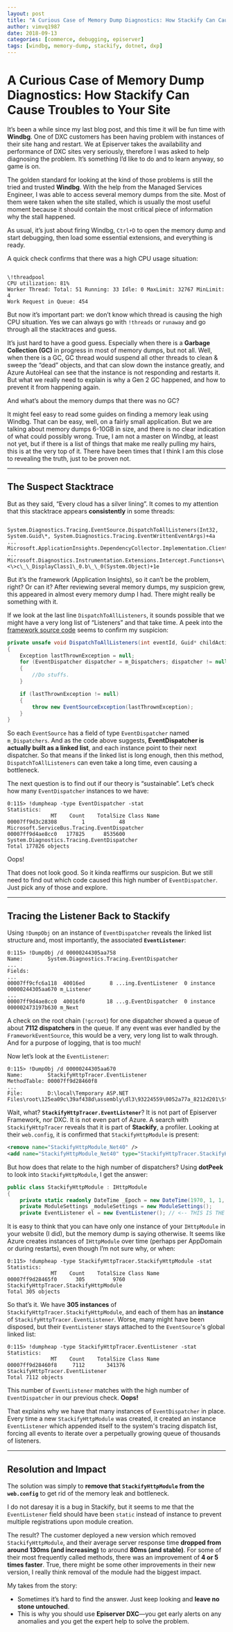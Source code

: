 ```yaml
---
layout: post
title: "A Curious Case of Memory Dump Diagnostics: How Stackify Can Cause Troubles to Your Site"
author: vimvq1987
date: 2018-09-13
categories: [commerce, debugging, episerver]
tags: [windbg, memory-dump, stackify, dotnet, dxp]
---
```


# A Curious Case of Memory Dump Diagnostics: How Stackify Can Cause Troubles to Your Site

It’s been a while since my last blog post, and this time it will be fun time with **Windbg**. One of DXC customers has been having problem with instances of their site hang and restart. We at Episerver takes the availability and performance of DXC sites very seriously, therefore I was asked to help diagnosing the problem. It’s something I’d like to do and to learn anyway, so game is on.

The golden standard for looking at the kind of those problems is still the tried and trusted **Windbg**. With the help from the Managed Services Engineer, I was able to access several memory dumps from the site. Most of them were taken when the site stalled, which is usually the most useful moment because it should contain the most critical piece of information why the stall happened.

As usual, it’s just about firing Windbg, `Ctrl+D` to open the memory dump and start debugging, then load some essential extensions, and everything is ready.

A quick check confirms that there was a high CPU usage situation:

```

\!threadpool
CPU utilization: 81%
Worker Thread: Total: 51 Running: 33 Idle: 0 MaxLimit: 32767 MinLimit: 4
Work Request in Queue: 454

```

But now it’s important part: we don’t know which thread is causing the high CPU situation. Yes we can always go with `!threads` or `runaway` and go through all the stacktraces and guess.

It’s just hard to have a good guess. Especially when there is a **Garbage Collection (GC)** in progress in most of memory dumps, but not all. Well, when there is a GC, GC thread would suspend all other threads to clean & sweep the “dead” objects, and that can slow down the instance greatly, and Azure AutoHeal can see that the instance is not responding and restarts it. But what we really need to explain is why a Gen 2 GC happened, and how to prevent it from happening again.

And what’s about the memory dumps that there was no GC?

It might feel easy to read some guides on finding a memory leak using Windbg. That can be easy, well, on a fairly small application. But we are talking about memory dumps 6-10GB in size, and there is no clear indication of what could possibly wrong. True, I am not a master on Windbg, at least not yet, but if there is a list of things that make me really pulling my hairs, this is at the very top of it. There have been times that I think I am this close to revealing the truth, just to be proven not.

---

## The Suspect Stacktrace

But as they said, “Every cloud has a silver lining”. It comes to my attention that this stacktrace appears **consistently** in some threads:

```

System.Diagnostics.Tracing.EventSource.DispatchToAllListeners(Int32, System.Guid\*, System.Diagnostics.Tracing.EventWrittenEventArgs)+4a
...
Microsoft.ApplicationInsights.DependencyCollector.Implementation.ClientServerDependencyTracker.BeginTracking(Microsoft.ApplicationInsights.TelemetryClient)+1ee
...
Microsoft.Diagnostics.Instrumentation.Extensions.Intercept.Functions+\<\>c\_\_DisplayClass1\_0.b\_\_0(System.Object)+1e

````

But it’s the framework (Application Insights), so it can’t be the problem, right? Or can it? After reviewing several memory dumps, my suspicion grew, this appeared in almost every memory dump I had. There might really be something with it.

If we look at the last line `DispatchToAllListeners`, it sounds possible that we might have a very long list of “Listeners” and that take time. A peek into the [framework source code](https://referencesource.microsoft.com/#mscorlib/system/diagnostics/tracing/eventsource.cs,1760) seems to confirm my suspicion:

```csharp
private unsafe void DispatchToAllListeners(int eventId, Guid* childActivityID, EventWrittenEventArgs eventCallbackArgs)
{
    Exception lastThrownException = null;
    for (EventDispatcher dispatcher = m_Dispatchers; dispatcher != null; dispatcher = dispatcher.m_Next)
    {
        //Do stuffs.
    }

    if (lastThrownException != null)
    {
        throw new EventSourceException(lastThrownException);
    }
}
````

So each `EventSource` has a field of type `EventDispatcher` named `m_Dispatchers`. And as the code above suggests, **EventDispatcher is actually built as a linked list**, and each instance point to their next dispatcher. So that means if the linked list is long enough, then this method, `DispatchToAllListeners` can even take a long time, even causing a bottleneck.

The next question is to find out if our theory is “sustainable”. Let’s check how many `EventDispatcher` instances to we have:

```
0:115> !dumpheap -type EventDispatcher -stat
Statistics:
              MT    Count    TotalSize Class Name
00007ff9d3c28308        1           48 Microsoft.ServiceBus.Tracing.EventDispatcher
00007ff9d4ae8cc0   177825      8535600 System.Diagnostics.Tracing.EventDispatcher
Total 177826 objects
```

Oops\!

That does not look good. So it kinda reaffirms our suspicion. But we still need to find out which code caused this high number of `EventDispatcher`. Just pick any of those and explore.

-----

## Tracing the Listener Back to Stackify

Using `!DumpObj` on an instance of `EventDispatcher` reveals the linked list structure and, most importantly, the associated **`EventListener`**:

```
0:115> !DumpObj /d 00000244305aa758
Name:        System.Diagnostics.Tracing.EventDispatcher
...
Fields:
...
00007ff9cfc6a118  40016ed        8 ...ing.EventListener  0 instance 00000244305aa670 m_Listener
...
00007ff9d4ae8cc0  40016f0       18 ...g.EventDispatcher  0 instance 000002473197b630 m_Next
```

A check on the root chain (`!gcroot`) for one dispatcher showed a queue of about **7112 dispatchers** in the queue. If any event was ever handled by the `FrameworkEventSource`, this would be a very, very long list to walk through. And for a purpose of logging, that is too much\!

Now let’s look at the `EventListener`:

```
0:115> !DumpObj /d 00000244305aa670
Name:        StackifyHttpTracer.EventListener
MethodTable: 00007ff9d28460f8
...
File:        D:\local\Temporary ASP.NET Files\root\125ea09c\39af438d\assembly\dl3\93224559\0052a77a_8212d201\StackifyHttpTracer.dll
```

Wait, what? **`StackifyHttpTracer.EventListener`**? It is not part of Episerver Framework, nor DXC. It is not even part of Azure. A search with `StackifyHttpTracer` reveals that it is part of **Stackify**, a profiler. Looking at their `web.config`, it is confirmed that `StackifyHttpModule` is present:

```xml
<remove name="StackifyHttpModule_Net40" />
<add name="StackifyHttpModule_Net40" type="StackifyHttpTracer.StackifyHttpModule,StackifyHttpTracer, Version=1.0.0.0, Culture=neutral, PublicKeyToken=93c44ce23f2048dd" preCondition="managedHandler,runtimeVersionv4.0" />
```

But how does that relate to the high number of dispatchers? Using **dotPeek** to look into `StackifyHttpModule`, I get the answer:

```csharp
public class StackifyHttpModule : IHttpModule
{
    private static readonly DateTime _Epoch = new DateTime(1970, 1, 1, 0, 0, 0, 0, DateTimeKind.Utc);
    private ModuleSettings _moduleSettings = new ModuleSettings();
    private EventListener el = new EventListener(); // <-- THIS IS THE KEY!
```

It is easy to think that you can have only one instance of your `IHttpModule` in your website (I did), but the memory dump is saying otherwise. It seems like Azure creates instances of `IHttpModule` over time (perhaps per AppDomain or during restarts), even though I’m not sure why, or when:

```
0:115> !dumpheap -type StackifyHttpTracer.StackifyHttpModule -stat
Statistics:
              MT    Count    TotalSize Class Name
00007ff9d28465f0      305         9760 StackifyHttpTracer.StackifyHttpModule
Total 305 objects
```

So that’s it. We have **305 instances** of `StackifyHttpTracer.StackifyHttpModule`, and each of them has an **instance** of `StackifyHttpTracer.EventListener`. Worse, many might have been disposed, but their `EventListener` stays attached to the `EventSource`'s global linked list:

```
0:115> !dumpheap -type StackifyHttpTracer.EventListener -stat
Statistics:
              MT    Count    TotalSize Class Name
00007ff9d28460f8     7112       341376 StackifyHttpTracer.EventListener
Total 7112 objects
```

This number of `EventListener` matches with the high number of `EventDispatcher` in our previous check. **Oops\!**

That explains why we have that many instances of `EventDispatcher` in place. Every time a new `StackifyHttpModule` was created, it created an instance `EventListener` which appended itself to the system's tracing dispatch list, forcing all events to iterate over a perpetually growing queue of thousands of listeners.

-----

## Resolution and Impact

The solution was simply to **remove that `StackifyHttpModule` from the `web.config`** to get rid of the memory leak and bottleneck.

I do not daresay it is a bug in Stackify, but it seems to me that the `EventListener` field should have been `static` instead of instance to prevent multiple registrations upon module creation.

The result? The customer deployed a new version which removed `StackifyHttpModule`, and their average server response time **dropped from around 130ms (and increasing)** to around **80ms (and stable)**. For some of their most frequently called methods, there was an improvement of **4 or 5 times faster**. True, there might be some other improvements in their new version, I really think removal of the module had the biggest impact.

My takes from the story:

  * Sometimes it’s hard to find the answer. Just keep looking and **leave no stone untouched**.
  * This is why you should use **Episerver DXC**—you get early alerts on any anomalies and you get the expert help to solve the problem.

